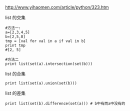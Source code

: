 http://www.yihaomen.com/article/python/323.htm

list 的交集
```
#方法一:
a=[2,3,4,5]
b=[2,5,8]
tmp = [val for val in a if val in b]
print tmp
#[2, 5]

#方法二
print list(set(a).intersection(set(b)))
```

list 的合集
```
print list(set(a).union(set(b)))
```

list 的差集
```
print list(set(b).difference(set(a))) # b中有而a中没有的
```